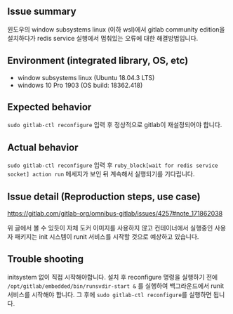 ## Issue summary
윈도우의 window subsystems linux (이하 wsl)에서 gitlab community edition을 설치하다가 redis service 실행에서 멈춰있는 오류에 대한 해결방법입니다.

## Environment (integrated library, OS, etc)
- window subsystems linux (Ubuntu 18.04.3 LTS) 
- windows 10 Pro 1903 (OS build: 18362.418)

## Expected behavior
`sudo gitlab-ctl reconfigure` 입력 후 정상적으로 gitlab이 재설정되어야 합니다.

## Actual behavior
`sudo gitlab-ctl reconfigure` 입력 후 `ruby_block[wait for redis service socket] action run` 메세지가 보인 뒤 계속해서 실행되기를 기다립니다.

## Issue detail (Reproduction steps, use case)
https://gitlab.com/gitlab-org/omnibus-gitlab/issues/4257#note_171862038

위 글에서 볼 수 있듯이 자체 도커 이미지를 사용하지 않고 컨테이너에서 실행중인 사용자 패키지는 init 시스템이 runit 서비스를 시작할 것으로 예상하고 있습니다.

## Trouble shooting
initsystem 없이 직접 시작해야합니다. 설치 후 reconfigure 명령을 실행하기 전에 `/opt/gitlab/embedded/bin/runsvdir-start &` 를 실행하여 백그라운드에서 runit 서비스를 시작해야 합니다.
그 후에 `sudo gitlab-ctl reconfigure`를 실행하면 됩니다.
